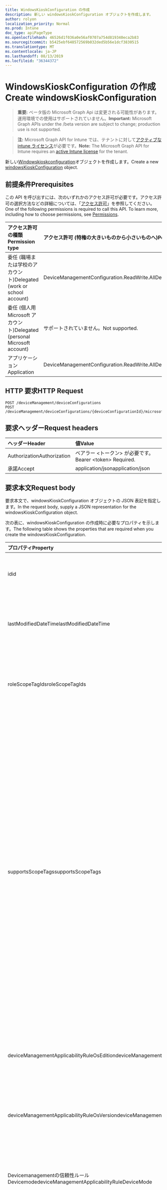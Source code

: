 ```yaml
---
title: WindowsKioskConfiguration の作成
description: 新しい windowsKioskConfiguration オブジェクトを作成します。
author: rolyon
localization_priority: Normal
ms.prod: Intune
doc_type: apiPageType
ms.openlocfilehash: 46526d1f036a0e56af0707a754d819340eca2b83
ms.sourcegitcommit: b5425ebf648572569b032ded5b56e1dcf3830515
ms.translationtype: MT
ms.contentlocale: ja-JP
ms.lasthandoff: 08/13/2019
ms.locfileid: "36344372"
---
```

# <a name="create-windowskioskconfiguration"></a><span data-ttu-id="2ab67-103">WindowsKioskConfiguration の作成</span><span class="sxs-lookup"><span data-stu-id="2ab67-103">Create windowsKioskConfiguration</span></span>

> <span data-ttu-id="2ab67-104">**重要:** ベータ版の Microsoft Graph Api は変更される可能性があります。運用環境での使用はサポートされていません。</span><span class="sxs-lookup"><span data-stu-id="2ab67-104">**Important:** Microsoft Graph APIs under the /beta version are subject to change; production use is not supported.</span></span>

> <span data-ttu-id="2ab67-105">**注:** Microsoft Graph API for Intune では、テナントに対して[アクティブな intune ライセンス](https://go.microsoft.com/fwlink/?linkid=839381)が必要です。</span><span class="sxs-lookup"><span data-stu-id="2ab67-105">**Note:** The Microsoft Graph API for Intune requires an [active Intune license](https://go.microsoft.com/fwlink/?linkid=839381) for the tenant.</span></span>

<span data-ttu-id="2ab67-106">新しい[Windowskioskconfiguration](../resources/intune-deviceconfig-windowskioskconfiguration.md)オブジェクトを作成します。</span><span class="sxs-lookup"><span data-stu-id="2ab67-106">Create a new [windowsKioskConfiguration](../resources/intune-deviceconfig-windowskioskconfiguration.md) object.</span></span>

## <a name="prerequisites"></a><span data-ttu-id="2ab67-107">前提条件</span><span class="sxs-lookup"><span data-stu-id="2ab67-107">Prerequisites</span></span>
<span data-ttu-id="2ab67-p101">この API を呼び出すには、次のいずれかのアクセス許可が必要です。アクセス許可の選択方法などの詳細については、「[アクセス許可](/graph/permissions-reference)」を参照してください。</span><span class="sxs-lookup"><span data-stu-id="2ab67-p101">One of the following permissions is required to call this API. To learn more, including how to choose permissions, see [Permissions](/graph/permissions-reference).</span></span>

|<span data-ttu-id="2ab67-110">アクセス許可の種類</span><span class="sxs-lookup"><span data-stu-id="2ab67-110">Permission type</span></span>|<span data-ttu-id="2ab67-111">アクセス許可 (特権の大きいものから小さいものへ)</span><span class="sxs-lookup"><span data-stu-id="2ab67-111">Permissions (from most to least privileged)</span></span>|
|:---|:---|
|<span data-ttu-id="2ab67-112">委任 (職場または学校のアカウント)</span><span class="sxs-lookup"><span data-stu-id="2ab67-112">Delegated (work or school account)</span></span>|<span data-ttu-id="2ab67-113">DeviceManagementConfiguration.ReadWrite.All</span><span class="sxs-lookup"><span data-stu-id="2ab67-113">DeviceManagementConfiguration.ReadWrite.All</span></span>|
|<span data-ttu-id="2ab67-114">委任 (個人用 Microsoft アカウント)</span><span class="sxs-lookup"><span data-stu-id="2ab67-114">Delegated (personal Microsoft account)</span></span>|<span data-ttu-id="2ab67-115">サポートされていません。</span><span class="sxs-lookup"><span data-stu-id="2ab67-115">Not supported.</span></span>|
|<span data-ttu-id="2ab67-116">アプリケーション</span><span class="sxs-lookup"><span data-stu-id="2ab67-116">Application</span></span>|<span data-ttu-id="2ab67-117">DeviceManagementConfiguration.ReadWrite.All</span><span class="sxs-lookup"><span data-stu-id="2ab67-117">DeviceManagementConfiguration.ReadWrite.All</span></span>|

## <a name="http-request"></a><span data-ttu-id="2ab67-118">HTTP 要求</span><span class="sxs-lookup"><span data-stu-id="2ab67-118">HTTP Request</span></span>
<!-- {
  "blockType": "ignored"
}
-->
``` http
POST /deviceManagement/deviceConfigurations
POST /deviceManagement/deviceConfigurations/{deviceConfigurationId}/microsoft.graph.windowsDomainJoinConfiguration/networkAccessConfigurations
```

## <a name="request-headers"></a><span data-ttu-id="2ab67-119">要求ヘッダー</span><span class="sxs-lookup"><span data-stu-id="2ab67-119">Request headers</span></span>
|<span data-ttu-id="2ab67-120">ヘッダー</span><span class="sxs-lookup"><span data-stu-id="2ab67-120">Header</span></span>|<span data-ttu-id="2ab67-121">値</span><span class="sxs-lookup"><span data-stu-id="2ab67-121">Value</span></span>|
|:---|:---|
|<span data-ttu-id="2ab67-122">Authorization</span><span class="sxs-lookup"><span data-stu-id="2ab67-122">Authorization</span></span>|<span data-ttu-id="2ab67-123">ベアラー &lt;トークン&gt; が必要です。</span><span class="sxs-lookup"><span data-stu-id="2ab67-123">Bearer &lt;token&gt; Required.</span></span>|
|<span data-ttu-id="2ab67-124">承諾</span><span class="sxs-lookup"><span data-stu-id="2ab67-124">Accept</span></span>|<span data-ttu-id="2ab67-125">application/json</span><span class="sxs-lookup"><span data-stu-id="2ab67-125">application/json</span></span>|

## <a name="request-body"></a><span data-ttu-id="2ab67-126">要求本文</span><span class="sxs-lookup"><span data-stu-id="2ab67-126">Request body</span></span>
<span data-ttu-id="2ab67-127">要求本文で、windowsKioskConfiguration オブジェクトの JSON 表記を指定します。</span><span class="sxs-lookup"><span data-stu-id="2ab67-127">In the request body, supply a JSON representation for the windowsKioskConfiguration object.</span></span>

<span data-ttu-id="2ab67-128">次の表に、windowsKioskConfiguration の作成時に必要なプロパティを示します。</span><span class="sxs-lookup"><span data-stu-id="2ab67-128">The following table shows the properties that are required when you create the windowsKioskConfiguration.</span></span>

|<span data-ttu-id="2ab67-129">プロパティ</span><span class="sxs-lookup"><span data-stu-id="2ab67-129">Property</span></span>|<span data-ttu-id="2ab67-130">型</span><span class="sxs-lookup"><span data-stu-id="2ab67-130">Type</span></span>|<span data-ttu-id="2ab67-131">説明</span><span class="sxs-lookup"><span data-stu-id="2ab67-131">Description</span></span>|
|:---|:---|:---|
|<span data-ttu-id="2ab67-132">id</span><span class="sxs-lookup"><span data-stu-id="2ab67-132">id</span></span>|<span data-ttu-id="2ab67-133">文字列</span><span class="sxs-lookup"><span data-stu-id="2ab67-133">String</span></span>|<span data-ttu-id="2ab67-134">エンティティのキー。</span><span class="sxs-lookup"><span data-stu-id="2ab67-134">Key of the entity.</span></span> <span data-ttu-id="2ab67-135">[deviceConfiguration](../resources/intune-deviceconfig-deviceconfiguration.md) から継承します</span><span class="sxs-lookup"><span data-stu-id="2ab67-135">Inherited from [deviceConfiguration](../resources/intune-deviceconfig-deviceconfiguration.md)</span></span>|
|<span data-ttu-id="2ab67-136">lastModifiedDateTime</span><span class="sxs-lookup"><span data-stu-id="2ab67-136">lastModifiedDateTime</span></span>|<span data-ttu-id="2ab67-137">DateTimeOffset</span><span class="sxs-lookup"><span data-stu-id="2ab67-137">DateTimeOffset</span></span>|<span data-ttu-id="2ab67-138">オブジェクトの最終更新の DateTime。</span><span class="sxs-lookup"><span data-stu-id="2ab67-138">DateTime the object was last modified.</span></span> <span data-ttu-id="2ab67-139">[deviceConfiguration](../resources/intune-deviceconfig-deviceconfiguration.md) から継承します</span><span class="sxs-lookup"><span data-stu-id="2ab67-139">Inherited from [deviceConfiguration](../resources/intune-deviceconfig-deviceconfiguration.md)</span></span>|
|<span data-ttu-id="2ab67-140">roleScopeTagIds</span><span class="sxs-lookup"><span data-stu-id="2ab67-140">roleScopeTagIds</span></span>|<span data-ttu-id="2ab67-141">文字列コレクション</span><span class="sxs-lookup"><span data-stu-id="2ab67-141">String collection</span></span>|<span data-ttu-id="2ab67-142">このエンティティインスタンスの範囲タグのリスト。</span><span class="sxs-lookup"><span data-stu-id="2ab67-142">List of Scope Tags for this Entity instance.</span></span> <span data-ttu-id="2ab67-143">[deviceConfiguration](../resources/intune-deviceconfig-deviceconfiguration.md) から継承します</span><span class="sxs-lookup"><span data-stu-id="2ab67-143">Inherited from [deviceConfiguration](../resources/intune-deviceconfig-deviceconfiguration.md)</span></span>|
|<span data-ttu-id="2ab67-144">supportsScopeTags</span><span class="sxs-lookup"><span data-stu-id="2ab67-144">supportsScopeTags</span></span>|<span data-ttu-id="2ab67-145">Boolean</span><span class="sxs-lookup"><span data-stu-id="2ab67-145">Boolean</span></span>|<span data-ttu-id="2ab67-146">基になるデバイス構成がスコープタグの割り当てをサポートしているかどうかを示します。</span><span class="sxs-lookup"><span data-stu-id="2ab67-146">Indicates whether or not the underlying Device Configuration supports the assignment of scope tags.</span></span> <span data-ttu-id="2ab67-147">この値が false である場合、ScopeTags プロパティへの割り当ては許可されません。エンティティは、スコープを持つユーザーには表示されません。</span><span class="sxs-lookup"><span data-stu-id="2ab67-147">Assigning to the ScopeTags property is not allowed when this value is false and entities will not be visible to scoped users.</span></span> <span data-ttu-id="2ab67-148">これは Silverlight で作成された従来のポリシーに対して実行され、Azure ポータルでポリシーを削除して再作成することによって解決できます。</span><span class="sxs-lookup"><span data-stu-id="2ab67-148">This occurs for Legacy policies created in Silverlight and can be resolved by deleting and recreating the policy in the Azure Portal.</span></span> <span data-ttu-id="2ab67-149">このプロパティに値を設定するには、 SetExtrusionDirection メソッドを適用します。</span><span class="sxs-lookup"><span data-stu-id="2ab67-149">This property is read-only.</span></span> <span data-ttu-id="2ab67-150">[deviceConfiguration](../resources/intune-deviceconfig-deviceconfiguration.md) から継承します</span><span class="sxs-lookup"><span data-stu-id="2ab67-150">Inherited from [deviceConfiguration](../resources/intune-deviceconfig-deviceconfiguration.md)</span></span>|
|<span data-ttu-id="2ab67-151">deviceManagementApplicabilityRuleOsEdition</span><span class="sxs-lookup"><span data-stu-id="2ab67-151">deviceManagementApplicabilityRuleOsEdition</span></span>|[<span data-ttu-id="2ab67-152">deviceManagementApplicabilityRuleOsEdition</span><span class="sxs-lookup"><span data-stu-id="2ab67-152">deviceManagementApplicabilityRuleOsEdition</span></span>](../resources/intune-deviceconfig-devicemanagementapplicabilityruleosedition.md)|<span data-ttu-id="2ab67-153">このポリシーの OS エディションの適用。</span><span class="sxs-lookup"><span data-stu-id="2ab67-153">The OS edition applicability for this Policy.</span></span> <span data-ttu-id="2ab67-154">[deviceConfiguration](../resources/intune-deviceconfig-deviceconfiguration.md) から継承します</span><span class="sxs-lookup"><span data-stu-id="2ab67-154">Inherited from [deviceConfiguration](../resources/intune-deviceconfig-deviceconfiguration.md)</span></span>|
|<span data-ttu-id="2ab67-155">deviceManagementApplicabilityRuleOsVersion</span><span class="sxs-lookup"><span data-stu-id="2ab67-155">deviceManagementApplicabilityRuleOsVersion</span></span>|[<span data-ttu-id="2ab67-156">deviceManagementApplicabilityRuleOsVersion</span><span class="sxs-lookup"><span data-stu-id="2ab67-156">deviceManagementApplicabilityRuleOsVersion</span></span>](../resources/intune-deviceconfig-devicemanagementapplicabilityruleosversion.md)|<span data-ttu-id="2ab67-157">このポリシーの OS バージョン適用ルール。</span><span class="sxs-lookup"><span data-stu-id="2ab67-157">The OS version applicability rule for this Policy.</span></span> <span data-ttu-id="2ab67-158">[deviceConfiguration](../resources/intune-deviceconfig-deviceconfiguration.md) から継承します</span><span class="sxs-lookup"><span data-stu-id="2ab67-158">Inherited from [deviceConfiguration](../resources/intune-deviceconfig-deviceconfiguration.md)</span></span>|
|<span data-ttu-id="2ab67-159">Devicemanagementの信頼性ルール Devicemode</span><span class="sxs-lookup"><span data-stu-id="2ab67-159">deviceManagementApplicabilityRuleDeviceMode</span></span>|[<span data-ttu-id="2ab67-160">Devicemanagementの信頼性ルール Devicemode</span><span class="sxs-lookup"><span data-stu-id="2ab67-160">deviceManagementApplicabilityRuleDeviceMode</span></span>](../resources/intune-deviceconfig-devicemanagementapplicabilityruledevicemode.md)|<span data-ttu-id="2ab67-161">このポリシーのデバイスモード適用ルール。</span><span class="sxs-lookup"><span data-stu-id="2ab67-161">The device mode applicability rule for this Policy.</span></span> <span data-ttu-id="2ab67-162">[deviceConfiguration](../resources/intune-deviceconfig-deviceconfiguration.md) から継承します</span><span class="sxs-lookup"><span data-stu-id="2ab67-162">Inherited from [deviceConfiguration](../resources/intune-deviceconfig-deviceconfiguration.md)</span></span>|
|<span data-ttu-id="2ab67-163">createdDateTime</span><span class="sxs-lookup"><span data-stu-id="2ab67-163">createdDateTime</span></span>|<span data-ttu-id="2ab67-164">DateTimeOffset</span><span class="sxs-lookup"><span data-stu-id="2ab67-164">DateTimeOffset</span></span>|<span data-ttu-id="2ab67-165">オブジェクトが作成された DateTime。</span><span class="sxs-lookup"><span data-stu-id="2ab67-165">DateTime the object was created.</span></span> <span data-ttu-id="2ab67-166">[deviceConfiguration](../resources/intune-deviceconfig-deviceconfiguration.md) から継承します</span><span class="sxs-lookup"><span data-stu-id="2ab67-166">Inherited from [deviceConfiguration](../resources/intune-deviceconfig-deviceconfiguration.md)</span></span>|
|<span data-ttu-id="2ab67-167">description</span><span class="sxs-lookup"><span data-stu-id="2ab67-167">description</span></span>|<span data-ttu-id="2ab67-168">String</span><span class="sxs-lookup"><span data-stu-id="2ab67-168">String</span></span>|<span data-ttu-id="2ab67-169">管理者が指定した、デバイス構成についての説明。</span><span class="sxs-lookup"><span data-stu-id="2ab67-169">Admin provided description of the Device Configuration.</span></span> <span data-ttu-id="2ab67-170">[deviceConfiguration](../resources/intune-deviceconfig-deviceconfiguration.md) から継承します</span><span class="sxs-lookup"><span data-stu-id="2ab67-170">Inherited from [deviceConfiguration](../resources/intune-deviceconfig-deviceconfiguration.md)</span></span>|
|<span data-ttu-id="2ab67-171">displayName</span><span class="sxs-lookup"><span data-stu-id="2ab67-171">displayName</span></span>|<span data-ttu-id="2ab67-172">String</span><span class="sxs-lookup"><span data-stu-id="2ab67-172">String</span></span>|<span data-ttu-id="2ab67-173">管理者が指定した、デバイス構成の名前。</span><span class="sxs-lookup"><span data-stu-id="2ab67-173">Admin provided name of the device configuration.</span></span> <span data-ttu-id="2ab67-174">[deviceConfiguration](../resources/intune-deviceconfig-deviceconfiguration.md) から継承します</span><span class="sxs-lookup"><span data-stu-id="2ab67-174">Inherited from [deviceConfiguration](../resources/intune-deviceconfig-deviceconfiguration.md)</span></span>|
|<span data-ttu-id="2ab67-175">version</span><span class="sxs-lookup"><span data-stu-id="2ab67-175">version</span></span>|<span data-ttu-id="2ab67-176">Int32</span><span class="sxs-lookup"><span data-stu-id="2ab67-176">Int32</span></span>|<span data-ttu-id="2ab67-177">デバイス構成のバージョン。</span><span class="sxs-lookup"><span data-stu-id="2ab67-177">Version of the device configuration.</span></span> <span data-ttu-id="2ab67-178">[deviceConfiguration](../resources/intune-deviceconfig-deviceconfiguration.md) から継承します</span><span class="sxs-lookup"><span data-stu-id="2ab67-178">Inherited from [deviceConfiguration](../resources/intune-deviceconfig-deviceconfiguration.md)</span></span>|
|<span data-ttu-id="2ab67-179">kioskProfiles</span><span class="sxs-lookup"><span data-stu-id="2ab67-179">kioskProfiles</span></span>|<span data-ttu-id="2ab67-180">[Windowskioskprofile](../resources/intune-deviceconfig-windowskioskprofile.md)コレクション</span><span class="sxs-lookup"><span data-stu-id="2ab67-180">[windowsKioskProfile](../resources/intune-deviceconfig-windowskioskprofile.md) collection</span></span>|<span data-ttu-id="2ab67-181">このポリシー設定を使用すると、キオスクの構成のキオスクプロファイルの一覧を定義できます。</span><span class="sxs-lookup"><span data-stu-id="2ab67-181">This policy setting allows to define a list of Kiosk profiles for a Kiosk configuration.</span></span> <span data-ttu-id="2ab67-182">このコレクションには、最大3つの要素を含めることができます。</span><span class="sxs-lookup"><span data-stu-id="2ab67-182">This collection can contain a maximum of 3 elements.</span></span>|
|<span data-ttu-id="2ab67-183">kioskBrowserDefaultUrl</span><span class="sxs-lookup"><span data-stu-id="2ab67-183">kioskBrowserDefaultUrl</span></span>|<span data-ttu-id="2ab67-184">String</span><span class="sxs-lookup"><span data-stu-id="2ab67-184">String</span></span>|<span data-ttu-id="2ab67-185">ブラウザーが起動時に移動する既定の URL を指定します。</span><span class="sxs-lookup"><span data-stu-id="2ab67-185">Specify the default URL the browser should navigate to on launch.</span></span>|
|<span data-ttu-id="2ab67-186">kioskBrowserEnableHomeButton</span><span class="sxs-lookup"><span data-stu-id="2ab67-186">kioskBrowserEnableHomeButton</span></span>|<span data-ttu-id="2ab67-187">Boolean</span><span class="sxs-lookup"><span data-stu-id="2ab67-187">Boolean</span></span>|<span data-ttu-id="2ab67-188">キオスクブラウザーの [ホーム] ボタンを有効にします。</span><span class="sxs-lookup"><span data-stu-id="2ab67-188">Enable the kiosk browser's home button.</span></span> <span data-ttu-id="2ab67-189">既定では、[ホーム] ボタンは無効になっています。</span><span class="sxs-lookup"><span data-stu-id="2ab67-189">By default, the home button is disabled.</span></span>|
|<span data-ttu-id="2ab67-190">kioskBrowserEnableNavigationButtons</span><span class="sxs-lookup"><span data-stu-id="2ab67-190">kioskBrowserEnableNavigationButtons</span></span>|<span data-ttu-id="2ab67-191">Boolean</span><span class="sxs-lookup"><span data-stu-id="2ab67-191">Boolean</span></span>|<span data-ttu-id="2ab67-192">キオスクブラウザーのナビゲーションボタン (前方/後方) を有効にします。</span><span class="sxs-lookup"><span data-stu-id="2ab67-192">Enable the kiosk browser's navigation buttons(forward/back).</span></span> <span data-ttu-id="2ab67-193">既定では、ナビゲーションボタンは無効になっています。</span><span class="sxs-lookup"><span data-stu-id="2ab67-193">By default, the navigation buttons are disabled.</span></span>|
|<span data-ttu-id="2ab67-194">kioskBrowserEnableEndSessionButton</span><span class="sxs-lookup"><span data-stu-id="2ab67-194">kioskBrowserEnableEndSessionButton</span></span>|<span data-ttu-id="2ab67-195">Boolean</span><span class="sxs-lookup"><span data-stu-id="2ab67-195">Boolean</span></span>|<span data-ttu-id="2ab67-196">キオスクブラウザーの [セッションの終了] ボタンを有効にします。</span><span class="sxs-lookup"><span data-stu-id="2ab67-196">Enable the kiosk browser's end session button.</span></span> <span data-ttu-id="2ab67-197">既定では、[セッションの終了] ボタンは無効になっています。</span><span class="sxs-lookup"><span data-stu-id="2ab67-197">By default, the end session button is disabled.</span></span>|
|<span data-ttu-id="2ab67-198">kioskBrowserRestartOnIdleTimeInMinutes</span><span class="sxs-lookup"><span data-stu-id="2ab67-198">kioskBrowserRestartOnIdleTimeInMinutes</span></span>|<span data-ttu-id="2ab67-199">Int32</span><span class="sxs-lookup"><span data-stu-id="2ab67-199">Int32</span></span>|<span data-ttu-id="2ab67-200">キオスクブラウザーが新しい状態で再起動するまで、セッションがアイドル状態になっている時間 (分) を指定します。</span><span class="sxs-lookup"><span data-stu-id="2ab67-200">Specify the number of minutes the session is idle until the kiosk browser restarts in a fresh state.</span></span>  <span data-ttu-id="2ab67-201">有効な値は1-1440 です。</span><span class="sxs-lookup"><span data-stu-id="2ab67-201">Valid values are 1-1440.</span></span> <span data-ttu-id="2ab67-202">有効な値は 1 ~ 1440</span><span class="sxs-lookup"><span data-stu-id="2ab67-202">Valid values 1 to 1440</span></span>|
|<span data-ttu-id="2ab67-203">kioskBrowserBlockedURLs</span><span class="sxs-lookup"><span data-stu-id="2ab67-203">kioskBrowserBlockedURLs</span></span>|<span data-ttu-id="2ab67-204">文字列コレクション</span><span class="sxs-lookup"><span data-stu-id="2ab67-204">String collection</span></span>|<span data-ttu-id="2ab67-205">キオスクブラウザーが移動しない Url を指定する</span><span class="sxs-lookup"><span data-stu-id="2ab67-205">Specify URLs that the kiosk browsers should not navigate to</span></span>|
|<span data-ttu-id="2ab67-206">kioskBrowserBlockedUrlExceptions</span><span class="sxs-lookup"><span data-stu-id="2ab67-206">kioskBrowserBlockedUrlExceptions</span></span>|<span data-ttu-id="2ab67-207">文字列コレクション</span><span class="sxs-lookup"><span data-stu-id="2ab67-207">String collection</span></span>|<span data-ttu-id="2ab67-208">キオスクブラウザーでの移動が許可されている Url を指定する</span><span class="sxs-lookup"><span data-stu-id="2ab67-208">Specify URLs that the kiosk browser is allowed to navigate to</span></span>|
|<span data-ttu-id="2ab67-209">edgeKioskEnablePublicBrowsing</span><span class="sxs-lookup"><span data-stu-id="2ab67-209">edgeKioskEnablePublicBrowsing</span></span>|<span data-ttu-id="2ab67-210">Boolean</span><span class="sxs-lookup"><span data-stu-id="2ab67-210">Boolean</span></span>|<span data-ttu-id="2ab67-211">Microsoft Edge ブラウザーのパブリックブラウズキオスクモードを有効にします。</span><span class="sxs-lookup"><span data-stu-id="2ab67-211">Enable public browsing kiosk mode for the Microsoft Edge browser.</span></span> <span data-ttu-id="2ab67-212">既定値は false です。</span><span class="sxs-lookup"><span data-stu-id="2ab67-212">The Default is false.</span></span>|
|<span data-ttu-id="2ab67-213">windowsKioskForceUpdateSchedule</span><span class="sxs-lookup"><span data-stu-id="2ab67-213">windowsKioskForceUpdateSchedule</span></span>|[<span data-ttu-id="2ab67-214">windowsKioskForceUpdateSchedule</span><span class="sxs-lookup"><span data-stu-id="2ab67-214">windowsKioskForceUpdateSchedule</span></span>](../resources/intune-deviceconfig-windowskioskforceupdateschedule.md)|<span data-ttu-id="2ab67-215">キオスクデバイスの更新スケジュールを強制します。</span><span class="sxs-lookup"><span data-stu-id="2ab67-215">force update schedule for Kiosk devices.</span></span>|



## <a name="response"></a><span data-ttu-id="2ab67-216">応答</span><span class="sxs-lookup"><span data-stu-id="2ab67-216">Response</span></span>
<span data-ttu-id="2ab67-217">成功した場合、このメソッド`201 Created`は応答コードと、応答本文で[Windowskioskconfiguration](../resources/intune-deviceconfig-windowskioskconfiguration.md)オブジェクトを返します。</span><span class="sxs-lookup"><span data-stu-id="2ab67-217">If successful, this method returns a `201 Created` response code and a [windowsKioskConfiguration](../resources/intune-deviceconfig-windowskioskconfiguration.md) object in the response body.</span></span>

## <a name="example"></a><span data-ttu-id="2ab67-218">例</span><span class="sxs-lookup"><span data-stu-id="2ab67-218">Example</span></span>

### <a name="request"></a><span data-ttu-id="2ab67-219">要求</span><span class="sxs-lookup"><span data-stu-id="2ab67-219">Request</span></span>
<span data-ttu-id="2ab67-220">以下は、要求の例です。</span><span class="sxs-lookup"><span data-stu-id="2ab67-220">Here is an example of the request.</span></span>
``` http
POST https://graph.microsoft.com/beta/deviceManagement/deviceConfigurations
Content-type: application/json
Content-length: 2829

{
  "@odata.type": "#microsoft.graph.windowsKioskConfiguration",
  "roleScopeTagIds": [
    "Role Scope Tag Ids value"
  ],
  "supportsScopeTags": true,
  "deviceManagementApplicabilityRuleOsEdition": {
    "@odata.type": "microsoft.graph.deviceManagementApplicabilityRuleOsEdition",
    "osEditionTypes": [
      "windows10EnterpriseN"
    ],
    "name": "Name value",
    "ruleType": "exclude"
  },
  "deviceManagementApplicabilityRuleOsVersion": {
    "@odata.type": "microsoft.graph.deviceManagementApplicabilityRuleOsVersion",
    "minOSVersion": "Min OSVersion value",
    "maxOSVersion": "Max OSVersion value",
    "name": "Name value",
    "ruleType": "exclude"
  },
  "deviceManagementApplicabilityRuleDeviceMode": {
    "@odata.type": "microsoft.graph.deviceManagementApplicabilityRuleDeviceMode",
    "deviceMode": "sModeConfiguration",
    "name": "Name value",
    "ruleType": "exclude"
  },
  "description": "Description value",
  "displayName": "Display Name value",
  "version": 7,
  "kioskProfiles": [
    {
      "@odata.type": "microsoft.graph.windowsKioskProfile",
      "profileId": "Profile Id value",
      "profileName": "Profile Name value",
      "appConfiguration": {
        "@odata.type": "microsoft.graph.windowsKioskMultipleApps",
        "apps": [
          {
            "@odata.type": "microsoft.graph.windowsKioskUWPApp",
            "startLayoutTileSize": "small",
            "name": "Name value",
            "appType": "store",
            "autoLaunch": true,
            "appUserModelId": "App User Model Id value",
            "appId": "App Id value",
            "containedAppId": "Contained App Id value"
          }
        ],
        "showTaskBar": true,
        "allowAccessToDownloadsFolder": true,
        "disallowDesktopApps": true,
        "startMenuLayoutXml": "c3RhcnRNZW51TGF5b3V0WG1s"
      },
      "userAccountsConfiguration": [
        {
          "@odata.type": "microsoft.graph.windowsKioskVisitor"
        }
      ]
    }
  ],
  "kioskBrowserDefaultUrl": "https://example.com/kioskBrowserDefaultUrl/",
  "kioskBrowserEnableHomeButton": true,
  "kioskBrowserEnableNavigationButtons": true,
  "kioskBrowserEnableEndSessionButton": true,
  "kioskBrowserRestartOnIdleTimeInMinutes": 6,
  "kioskBrowserBlockedURLs": [
    "Kiosk Browser Blocked URLs value"
  ],
  "kioskBrowserBlockedUrlExceptions": [
    "Kiosk Browser Blocked Url Exceptions value"
  ],
  "edgeKioskEnablePublicBrowsing": true,
  "windowsKioskForceUpdateSchedule": {
    "@odata.type": "microsoft.graph.windowsKioskForceUpdateSchedule",
    "startDateTime": "2016-12-31T23:58:46.7156189-08:00",
    "recurrence": "daily",
    "dayofWeek": "monday",
    "dayofMonth": 10,
    "runImmediatelyIfAfterStartDateTime": true
  }
}
```

### <a name="response"></a><span data-ttu-id="2ab67-221">応答</span><span class="sxs-lookup"><span data-stu-id="2ab67-221">Response</span></span>
<span data-ttu-id="2ab67-p119">以下は、応答の例です。注:簡潔にするために、ここに示す応答オブジェクトは切り詰められている場合があります。すべてのプロパティは実際の呼び出しから返されます。</span><span class="sxs-lookup"><span data-stu-id="2ab67-p119">Here is an example of the response. Note: The response object shown here may be truncated for brevity. All of the properties will be returned from an actual call.</span></span>
``` http
HTTP/1.1 201 Created
Content-Type: application/json
Content-Length: 3001

{
  "@odata.type": "#microsoft.graph.windowsKioskConfiguration",
  "id": "146a990b-990b-146a-0b99-6a140b996a14",
  "lastModifiedDateTime": "2017-01-01T00:00:35.1329464-08:00",
  "roleScopeTagIds": [
    "Role Scope Tag Ids value"
  ],
  "supportsScopeTags": true,
  "deviceManagementApplicabilityRuleOsEdition": {
    "@odata.type": "microsoft.graph.deviceManagementApplicabilityRuleOsEdition",
    "osEditionTypes": [
      "windows10EnterpriseN"
    ],
    "name": "Name value",
    "ruleType": "exclude"
  },
  "deviceManagementApplicabilityRuleOsVersion": {
    "@odata.type": "microsoft.graph.deviceManagementApplicabilityRuleOsVersion",
    "minOSVersion": "Min OSVersion value",
    "maxOSVersion": "Max OSVersion value",
    "name": "Name value",
    "ruleType": "exclude"
  },
  "deviceManagementApplicabilityRuleDeviceMode": {
    "@odata.type": "microsoft.graph.deviceManagementApplicabilityRuleDeviceMode",
    "deviceMode": "sModeConfiguration",
    "name": "Name value",
    "ruleType": "exclude"
  },
  "createdDateTime": "2017-01-01T00:02:43.5775965-08:00",
  "description": "Description value",
  "displayName": "Display Name value",
  "version": 7,
  "kioskProfiles": [
    {
      "@odata.type": "microsoft.graph.windowsKioskProfile",
      "profileId": "Profile Id value",
      "profileName": "Profile Name value",
      "appConfiguration": {
        "@odata.type": "microsoft.graph.windowsKioskMultipleApps",
        "apps": [
          {
            "@odata.type": "microsoft.graph.windowsKioskUWPApp",
            "startLayoutTileSize": "small",
            "name": "Name value",
            "appType": "store",
            "autoLaunch": true,
            "appUserModelId": "App User Model Id value",
            "appId": "App Id value",
            "containedAppId": "Contained App Id value"
          }
        ],
        "showTaskBar": true,
        "allowAccessToDownloadsFolder": true,
        "disallowDesktopApps": true,
        "startMenuLayoutXml": "c3RhcnRNZW51TGF5b3V0WG1s"
      },
      "userAccountsConfiguration": [
        {
          "@odata.type": "microsoft.graph.windowsKioskVisitor"
        }
      ]
    }
  ],
  "kioskBrowserDefaultUrl": "https://example.com/kioskBrowserDefaultUrl/",
  "kioskBrowserEnableHomeButton": true,
  "kioskBrowserEnableNavigationButtons": true,
  "kioskBrowserEnableEndSessionButton": true,
  "kioskBrowserRestartOnIdleTimeInMinutes": 6,
  "kioskBrowserBlockedURLs": [
    "Kiosk Browser Blocked URLs value"
  ],
  "kioskBrowserBlockedUrlExceptions": [
    "Kiosk Browser Blocked Url Exceptions value"
  ],
  "edgeKioskEnablePublicBrowsing": true,
  "windowsKioskForceUpdateSchedule": {
    "@odata.type": "microsoft.graph.windowsKioskForceUpdateSchedule",
    "startDateTime": "2016-12-31T23:58:46.7156189-08:00",
    "recurrence": "daily",
    "dayofWeek": "monday",
    "dayofMonth": 10,
    "runImmediatelyIfAfterStartDateTime": true
  }
}
```







